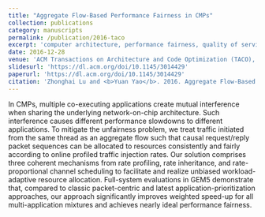 ```yaml
---
title: "Aggregate Flow-Based Performance Fairness in CMPs"
collection: publications
category: manuscripts
permalink: /publication/2016-taco
excerpt: 'computer architecture, performance fairness, quality of service'
date: 2016-12-28
venue: 'ACM Transactions on Architecture and Code Optimization (TACO), Volume 13, Issue 4 Article No.: 53, Pages 1 - 27'
slidesurl: 'https://dl.acm.org/doi/10.1145/3014429'
paperurl: 'https://dl.acm.org/doi/10.1145/3014429'
citation: 'Zhonghai Lu and <b>Yuan Yao</b>. 2016. Aggregate Flow-Based Performance Fairness in CMPs. ACM Trans. Archit. Code Optim. 13, 4, Article 53 (December 2016), 27 pages. https://doi.org/10.1145/3014429'
---
```

In CMPs, multiple co-executing applications create mutual interference when sharing the underlying network-on-chip architecture. Such interference causes different performance slowdowns to different applications. To mitigate the unfairness problem, we treat traffic initiated from the same thread as an aggregate flow such that causal request/reply packet sequences can be allocated to resources consistently and fairly according to online profiled traffic injection rates. Our solution comprises three coherent mechanisms from rate profiling, rate inheritance, and rate-proportional channel scheduling to facilitate and realize unbiased workload-adaptive resource allocation. Full-system evaluations in GEM5 demonstrate that, compared to classic packet-centric and latest application-prioritization approaches, our approach significantly improves weighted speed-up for all multi-application mixtures and achieves nearly ideal performance fairness.
